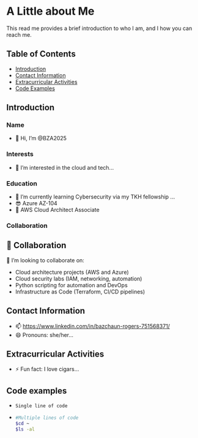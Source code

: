 # A Little about Me
This read me provides a brief introduction to who I am, and I how you can reach me. 

## Table of Contents
- [Introduction](#Introduction) 
- [Contact Information](#Contact-Information)
- [Extracurricular Activities](#Extracurricular-Activities)
- [Code Examples](#Code-Examples)

## Introduction
### Name
- 👋 Hi, I’m @BZA2025
### Interests
- 👀 I’m interested in the cloud and tech...
### Education
- 🌱 I’m currently learning Cybersecurity via my TKH fellowship ...
- 😎 Azure AZ-104 
- 🦾 AWS Cloud Architect Associate
### Collaboration
## 🤝 Collaboration

💼 I’m looking to collaborate on:
- Cloud architecture projects (AWS and Azure)
- Cloud security labs (IAM, networking, automation)
- Python scripting for automation and DevOps
- Infrastructure as Code (Terraform, CI/CD pipelines)

## Contact Information
- 📫 https://www.linkedin.com/in/bazchaun-rogers-751568371/
- 😄 Pronouns: she/her...

## Extracurricular Activities
- ⚡ Fun fact: I love cigars...

## Code examples
- `Single line of code`
- ```bash
  #Multiple lines of code
  $cd ~
  $ls -al
  ```

<!---
BZA2025/BZA2025 is a ✨ special ✨ repository because its `README.md` (this file) appears on your GitHub profile.
You can click the Preview link to take a look at your changes.
--->
